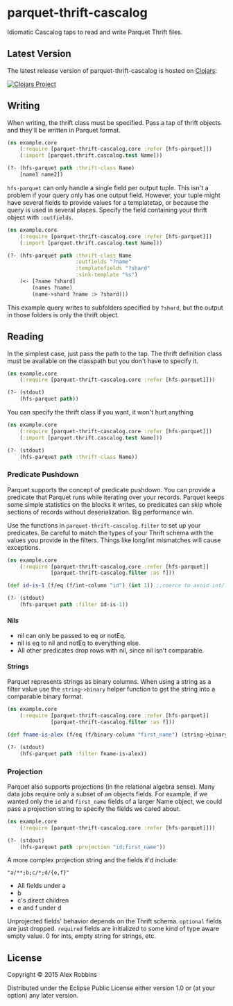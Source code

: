 # parquet-thrift-cascalog

Idiomatic Cascalog taps to read and write Parquet Thrift files.

## Latest Version

The latest release version of parquet-thrift-cascalog is hosted on [Clojars](https://clojars.org):

[![Clojars Project](http://clojars.org/parquet-thrift-cascalog/latest-version.svg)](http://clojars.org/parquet-thrift-cascalog)

## Writing

When writing, the thrift class must be specified. Pass a tap of thrift
objects and they'll be written in Parquet format.

```clojure
(ns example.core
    (:require [parquet-thrift-cascalog.core :refer [hfs-parquet]])
    (:import [parquet.thrift.cascalog.test Name]))

(?- (hfs-parquet path :thrift-class Name)
    [name1 name2])
```

`hfs-parquet` can only handle a single field per output tuple. This
isn't a problem if your query only has one output field. However, your
tuple might have several fields to provide values for a templatetap, or
because the query is used in several places. Specify the field
containing your thrift object with `:outfields`.

```clojure
(ns example.core
    (:require [parquet-thrift-cascalog.core :refer [hfs-parquet]])
    (:import [parquet.thrift.cascalog.test Name]))

(?- (hfs-parquet path :thrift-class Name
                      :outfields "?name"
                      :templatefields "?shard"
                      :sink-template "%s")
    (<- [?name ?shard]
        (names ?name)
        (name->shard ?name :> ?shard)))
```

This example query writes to subfolders specified by `?shard`, but
the output in those folders is only the thrift object.

## Reading

In the simplest case, just pass the path to the tap. The thrift
definition class must be available on the classpath but you don't have
to specify it.

```clojure
(ns example.core
    (:require [parquet-thrift-cascalog.core :refer [hfs-parquet]]))

(?- (stdout)
    (hfs-parquet path))
```

You can specify the thrift class if you want, it won't hurt anything.

```clojure
(ns example.core
    (:require [parquet-thrift-cascalog.core :refer [hfs-parquet]])
    (:import [parquet.thrift.cascalog.test Name]))

(?- (stdout)
    (hfs-parquet path :thrift-class Name))
```

### Predicate Pushdown

Parquet supports the concept of predicate pushdown. You can provide a
predicate that Parquet runs while iterating over your records. Parquet
keeps some simple statistics on the blocks it writes, so predicates
can skip whole sections of records without deserialization. Big
performance win.

Use the functions in `parquet-thrift-cascalog.filter` to set up your
predicates.  Be careful to match the types of your Thrift schema with
the values you provide in the filters. Things like long/int mismatches
will cause exceptions.

```clojure
(ns example.core
    (:require [parquet-thrift-cascalog.core :refer [hfs-parquet]]
              [parquet-thrift-cascalog.filter :as f]))

(def id-is-1 (f/eq (f/int-column "id") (int 1)) ;;coerce to avoid int/long mismatch

(?- (stdout)
    (hfs-parquet path :filter id-is-1))
```

#### Nils

* nil can only be passed to eq or notEq.
* nil is eq to nil and notEq to everything else.
* All other predicates drop rows with nil, since nil isn't comparable.

#### Strings

Parquet represents strings as binary columns. When using a string as a
filter value use the `string->binary` helper function to get the
string into a comparable binary format.

```clojure
(ns example.core
    (:require [parquet-thrift-cascalog.core :refer [hfs-parquet]]
              [parquet-thrift-cascalog.filter :as f]))

(def fname-is-alex (f/eq (f/binary-column "first_name") (string->binary "alex"))

(?- (stdout)
    (hfs-parquet path :filter fname-is-alex))
```

### Projection

Parquet also supports projections (in the relational algebra
sense). Many data jobs require only a subset of an objects fields. For
example, if we wanted only the `id` and `first_name` fields of a
larger Name object, we could pass a projection string to specify the
fields we cared about.

```clojure
(ns example.core
    (:require [parquet-thrift-cascalog.core :refer [hfs-parquet]]))

(?- (stdout)
    (hfs-parquet path :projection "id;first_name"))
```

A more complex projection string and the fields it'd include:

`"a/**;b;c/*;d/{e,f}"`

* All fields under a
* b
* c's direct children
* e and f under d

Unprojected fields' behavior depends on the Thrift schema. `optional`
fields are just dropped. `required` fields are initialized to some
kind of type aware empty value. 0 for ints, empty string for strings,
etc.

## License

Copyright © 2015 Alex Robbins

Distributed under the Eclipse Public License either version 1.0 or (at
your option) any later version.
